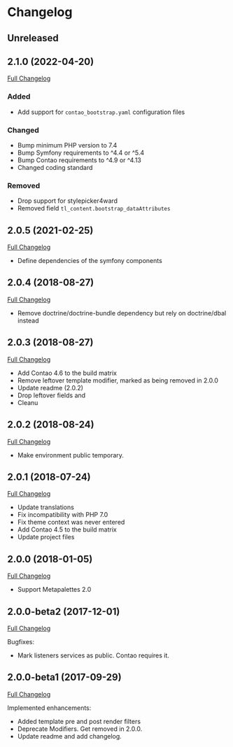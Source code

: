 
Changelog
=========

Unreleased
----------

2.1.0 (2022-04-20)
------------------

[Full Changelog](https://github.com/contao-bootstrap/core/compare/2.0.5...2.1.0)

### Added

 - Add support for `contao_bootstrap.yaml` configuration files

### Changed

 - Bump minimum PHP version to 7.4
 - Bump Symfony requirements to ^4.4 or ^5.4
 - Bump Contao requirements to ^4.9 or ^4.13
 - Changed coding standard

### Removed

 - Drop support for stylepicker4ward
 - Removed field `tl_content.bootstrap_dataAttributes`


2.0.5 (2021-02-25)
------------------

[Full Changelog](https://github.com/contao-bootstrap/core/compare/2.0.4...2.0.5)

 - Define dependencies of the symfony components

2.0.4 (2018-08-27)
------------------

[Full Changelog](https://github.com/contao-bootstrap/core/compare/2.0.3...2.0.4)

 - Remove doctrine/doctrine-bundle dependency but rely on doctrine/dbal instead

2.0.3 (2018-08-27)
------------------

[Full Changelog](https://github.com/contao-bootstrap/core/compare/2.0.2...2.0.3)

 - Add Contao 4.6 to the build matrix
 - Remove leftover template modifier, marked as being removed in 2.0.0
 - Update readme (2.0.2)
 - Drop leftover fields and
 - Cleanu

2.0.2 (2018-08-24)
------------------

[Full Changelog](https://github.com/contao-bootstrap/core/compare/2.0.1...2.0.2)

 - Make environment public temporary.

2.0.1 (2018-07-24)
------------------

[Full Changelog](https://github.com/contao-bootstrap/core/compare/2.0.0...2.0.1)

 - Update translations
 - Fix incompatibility with PHP 7.0
 - Fix theme context was never entered
 - Add Contao 4.5 to the build matrix
 - Update project files


2.0.0 (2018-01-05)
------------------

[Full Changelog](https://github.com/contao-bootstrap/core/compare/2.0.0-beta2...2.0.0)

 - Support Metapalettes 2.0


2.0.0-beta2 (2017-12-01)
------------------------

[Full Changelog](https://github.com/contao-bootstrap/core/compare/2.0.0-beta1...2.0.0-beta2)

Bugfixes:

 - Mark listeners services as public. Contao requires it.

2.0.0-beta1 (2017-09-29)
------------------------

[Full Changelog](https://github.com/contao-bootstrap/core/compare/2.0.0-alpha5...2.0.0-beta1)

Implemented enhancements:

 - Added template pre and post render filters
 - Deprecate Modifiers. Get removed in 2.0.0.
 - Update readme and add changelog.
